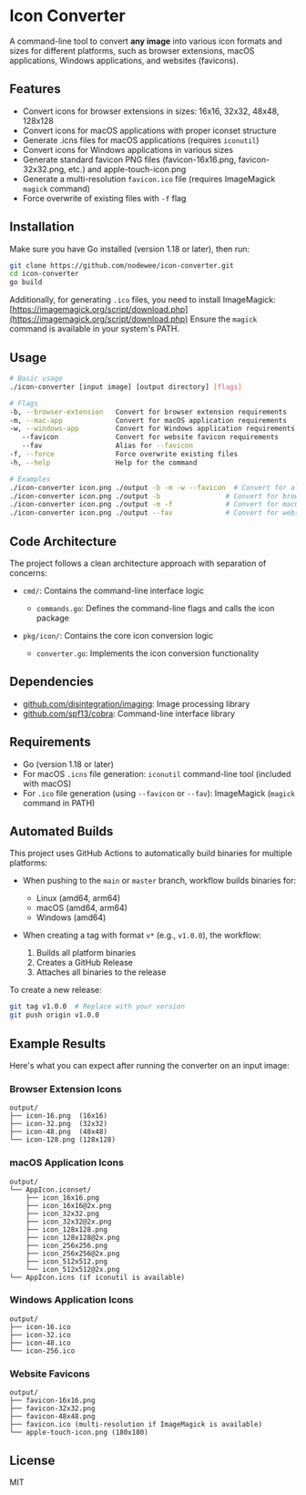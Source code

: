 # Icon Converter

A command-line tool to convert **any image** into various icon formats and sizes for different platforms, such as browser extensions, macOS applications, Windows applications, and websites (favicons).

## Features

- Convert icons for browser extensions in sizes: 16x16, 32x32, 48x48, 128x128
- Convert icons for macOS applications with proper iconset structure
- Generate .icns files for macOS applications (requires `iconutil`)
- Convert icons for Windows applications in various sizes
- Generate standard favicon PNG files (favicon-16x16.png, favicon-32x32.png, etc.) and apple-touch-icon.png
- Generate a multi-resolution `favicon.ico` file (requires ImageMagick `magick` command)
- Force overwrite of existing files with `-f` flag

## Installation

Make sure you have Go installed (version 1.18 or later), then run:

```bash
git clone https://github.com/nodewee/icon-converter.git
cd icon-converter
go build
```

Additionally, for generating `.ico` files, you need to install ImageMagick: [https://imagemagick.org/script/download.php](https://imagemagick.org/script/download.php)
Ensure the `magick` command is available in your system's PATH.

## Usage

```bash
# Basic usage
./icon-converter [input image] [output directory] [flags]

# Flags
-b, --browser-extension   Convert for browser extension requirements
-m, --mac-app             Convert for macOS application requirements
-w, --windows-app         Convert for Windows application requirements
   --favicon              Convert for website favicon requirements
   --fav                  Alias for --favicon
-f, --force               Force overwrite existing files
-h, --help                Help for the command

# Examples
./icon-converter icon.png ./output -b -m -w --favicon  # Convert for all platforms
./icon-converter icon.png ./output -b                # Convert for browser extensions only
./icon-converter icon.png ./output -m -f             # Convert for macOS and force overwrite
./icon-converter icon.png ./output --fav             # Convert for website favicons only (using alias)
```

## Code Architecture

The project follows a clean architecture approach with separation of concerns:

- `cmd/`: Contains the command-line interface logic
  - `commands.go`: Defines the command-line flags and calls the icon package

- `pkg/icon/`: Contains the core icon conversion logic
  - `converter.go`: Implements the icon conversion functionality

## Dependencies

- [github.com/disintegration/imaging](https://github.com/disintegration/imaging): Image processing library
- [github.com/spf13/cobra](https://github.com/spf13/cobra): Command-line interface library

## Requirements

- Go (version 1.18 or later)
- For macOS `.icns` file generation: `iconutil` command-line tool (included with macOS)
- For `.ico` file generation (using `--favicon` or `--fav`): ImageMagick (`magick` command in PATH)

## Automated Builds

This project uses GitHub Actions to automatically build binaries for multiple platforms:

- When pushing to the `main` or `master` branch, workflow builds binaries for:
  - Linux (amd64, arm64)
  - macOS (amd64, arm64)
  - Windows (amd64)

- When creating a tag with format `v*` (e.g., `v1.0.0`), the workflow:
  1. Builds all platform binaries
  2. Creates a GitHub Release
  3. Attaches all binaries to the release

To create a new release:
```bash
git tag v1.0.0  # Replace with your version
git push origin v1.0.0
```

## Example Results

Here's what you can expect after running the converter on an input image:

### Browser Extension Icons
```
output/
├── icon-16.png  (16x16)
├── icon-32.png  (32x32)
├── icon-48.png  (48x48)
└── icon-128.png (128x128)
```

### macOS Application Icons
```
output/
└── AppIcon.iconset/
    ├── icon_16x16.png
    ├── icon_16x16@2x.png
    ├── icon_32x32.png
    ├── icon_32x32@2x.png
    ├── icon_128x128.png
    ├── icon_128x128@2x.png
    ├── icon_256x256.png
    ├── icon_256x256@2x.png
    ├── icon_512x512.png
    └── icon_512x512@2x.png
└── AppIcon.icns (if iconutil is available)
```

### Windows Application Icons
```
output/
├── icon-16.ico
├── icon-32.ico
├── icon-48.ico
└── icon-256.ico
```

### Website Favicons
```
output/
├── favicon-16x16.png
├── favicon-32x32.png
├── favicon-48x48.png
├── favicon.ico (multi-resolution if ImageMagick is available)
└── apple-touch-icon.png (180x180)
```

## License

MIT 